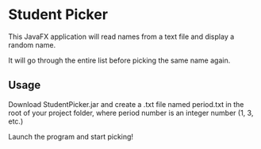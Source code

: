 # Student Picker

This JavaFX application will read names from a text file and display a random name.

It will go through the entire list before picking the same name again.

## Usage

Download StudentPicker.jar and create a .txt file named period<period number>.txt in the root of your project folder, where period number is an integer number (1, 3, etc.)

Launch the program and start picking!

